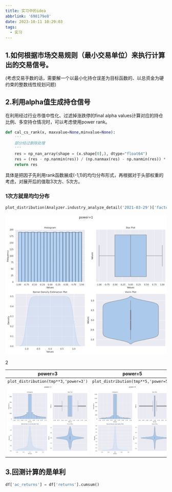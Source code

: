 ```yaml
---
title: 实习中的idea
abbrlink: '698179e8'
date: 2023-10-11 10:29:03
tags:
  - 实习
---
```

## 1.如何根据市场交易规则（最小交易单位）来执行计算出的交易信号。

(考虑交易手数的话，需要解一个以最小化持仓误差为目标函数的、以总资金为硬约束的整数线性规划问题)

## 2.利用alpha值生成持仓信号
在利用经过行业市值中性化、过滤掉涨跌停的final alpha values计算对应的持仓比例、多空持仓情况时，可以考虑使用power rank。
```python
def cal_cs_rank(x, maxvalue=None,minvalue=None):
    '''
    部分经过删除处理
    '''
    res = np_nan_array(shape = (x.shape[0],), dtype="float64")
    res = (res - np.nanmin(res)) / (np.nanmax(res) - np.nanmin(res)) * (maxvalue - minvalue) + minvalue
    return res  
```
具体是把因子先利用rank函数展成(-1,1)的均匀分布形式，再根据对于头部权重的考虑，对展开后的值取3次方、5次方。

### 1次方就是均匀分布

```python
plot_distribution(Analyzer.industry_analyze_detail('2021-03-29')['factor'].values,'power=1')
```



![1次](./实习中的idea/1次.png)

2

| power=3                                   | power=5                                   |
| ----------------------------------------- | ----------------------------------------- |
| ```plot_distribution(tmp**3,'power=3')``` | ```plot_distribution(tmp**5,'power=5')``` |
| ![3次](./实习中的idea/3次.png)     | ![5次](./实习中的idea/5次.png)     |

## 3.回测计算的是单利
```python
df['ac_returns'] = df['returns'].cumsum()
